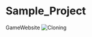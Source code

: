 # Sample_Project
GameWebsite
![Cloning](https://user-images.githubusercontent.com/45127782/77574977-b9ed3080-6eca-11ea-924e-c642c3facd45.jpg)
